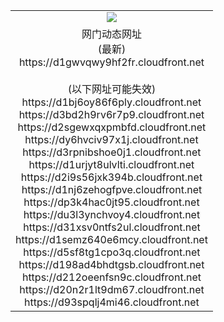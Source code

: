 ﻿<table>
  <tr></tr>
  <tr><td colspan=2 align=center><img src="https://d1gwvqwy9hf2fr.cloudfront.net/Up/oGate.jpg" /></td></tr>
  <tr><td colspan=2 align=center>网门动态网址<br/>(最新)
<br>https://d1gwvqwy9hf2fr.cloudfront.net
<br/><br/>(以下网址可能失效)
<br>https://d1bj6oy86f6ply.cloudfront.net
<br>https://d3bd2h9rv6r7p9.cloudfront.net
<br>https://d2sgewxqxpmbfd.cloudfront.net
<br>https://dy6hvciv97x1j.cloudfront.net
<br>https://d3rpnibshoe0j1.cloudfront.net
<br>https://d1urjyt8ulvlti.cloudfront.net
<br>https://d2i9s56jxk394b.cloudfront.net
<br>https://d1nj6zehogfpve.cloudfront.net
<br>https://dp3k4hac0jt95.cloudfront.net
<br>https://du3l3ynchvoy4.cloudfront.net
<br>https://d31xsv0ntfs2ul.cloudfront.net
<br>https://d1semz640e6mcy.cloudfront.net
<br>https://d5sf8tg1cpo3q.cloudfront.net
<br>https://d198ad4bhdtgsb.cloudfront.net
<br>https://d212oeenfsn9c.cloudfront.net
<br>https://d20n2r1lt9dm67.cloudfront.net
<br>https://d93spqlj4mi46.cloudfront.net
    </td>
  </tr>
</table>
